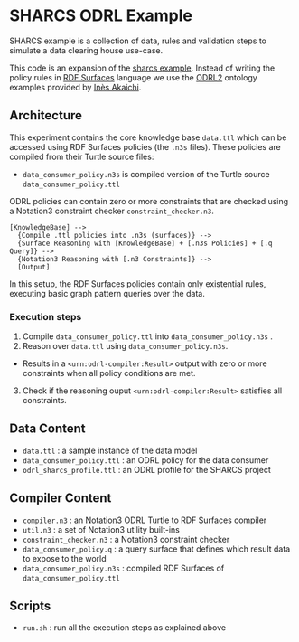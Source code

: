 # SHARCS ODRL Example

SHARCS example is a collection of data, rules and validation steps to simulate a data clearing house use-case.

This code is an expansion of the [sharcs example](https://github.com/eyereasoner/Notation3-By-Example/tree/main/examples/sharcs). Instead of writing the policy rules in [RDF Surfaces](https://w3c-cg.github.io/rdfsurfaces/) language we use the [ODRL2](https://www.w3.org/ns/odrl/2/) ontology examples provided by [Inès Akaichi](https://github.com/Ines-Akaichi/SHARCS-Use-Case).

## Architecture

This experiment contains the core knowledge base `data.ttl` which can be accessed using RDF Surfaces policies (the `.n3s` files). These policies are compiled from their Turtle source files:

- `data_consumer_policy.n3s` is compiled version of the Turtle source `data_consumer_policy.ttl`
  
ODRL policies can contain zero or more constraints that are checked using a Notation3 constraint checker `constraint_checker.n3`.

```
[KnowledgeBase] --> 
  {Compile .ttl policies into .n3s (surfaces)} -->
  {Surface Reasoning with [KnowledgeBase] + [.n3s Policies] + [.q Query]} --> 
  {Notation3 Reasoning with [.n3 Constraints]} -->
  [Output]
```

In this setup, the RDF Surfaces policies contain only existential rules, executing basic graph pattern queries over the data.

### Execution steps

1. Compile `data_consumer_policy.ttl` into `data_consumer_policy.n3s` .
2. Reason over `data.ttl` using `data_consumer_policy.n3s`.
  - Results in a `<urn:odrl-compiler:Result>` output with zero or more constraints when all policy conditions are met.
3. Check if the reasoning ouput `<urn:odrl-compiler:Result>`  satisfies all constraints.

## Data Content

- `data.ttl` : a sample instance of the data model
- `data_consumer_policy.ttl` : an ODRL policy for the data consumer
- `odrl_sharcs_profile.ttl` : an ODRL profile for the SHARCS project

## Compiler Content

- `compiler.n3` : an [Notation3](https://w3c.github.io/N3/spec/) ODRL Turtle to RDF Surfaces compiler
- `util.n3` : a set of Notation3 utility built-ins 
- `constraint_checker.n3` : a Notation3 constraint checker
- `data_consumer_policy.q` : a query surface that defines which result data to expose to the world
- `data_consumer_policy.n3s` : compiled RDF Surfaces  of `data_consumer_policy.ttl`

## Scripts

- `run.sh` : run all the execution steps as explained above